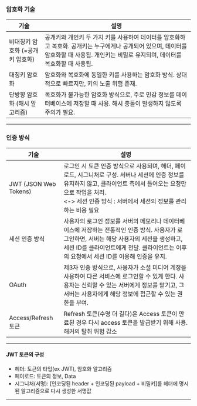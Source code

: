 ### 암호화 기술

| 기술                             | 설명                                                                                                                                                                                       |
| -------------------------------- | ------------------------------------------------------------------------------------------------------------------------------------------------------------------------------------------ |
| 비대칭키 암호화 (=공개키 암호화) | 공개키와 개인키 두 가지 키를 사용하여 데이터를 암호화하고 복호화. 공개키는 누구에게나 공개되어 있으며, 데이터를 암호화할 때 사용됨. 개인키는 비밀로 유지되며, 데이터를 복호화할 때 사용됨. |
| 대칭키 암호화                    | 암호화와 복호화에 동일한 키를 사용하는 암호화 방식. 상대적으로 빠르지만, 키의 노출 위험 존재.                                                                                              |
| 단방향 암호화 (해시 알고리즘)    | 복호화가 불가능한 암호화 방식으로, 주로 민감 정보를 데이터베이스에 저장할 때 사용. 해시 충돌이 발생하지 않도록 주의가 필요.                                                                |

---

### 인증 방식

| 기술                  | 설명                                                                                                                                                                                                                                    |
| --------------------- | --------------------------------------------------------------------------------------------------------------------------------------------------------------------------------------------------------------------------------------- |
| JWT (JSON Web Tokens) | 로그인 시 토큰 인증 방식으로 사용되며, 헤더, 페이로드, 시그니처로 구성. 서버나 세션에 인증 정보를 유지하지 않고, 클라이언트 측에서 들어오는 요청만으로 작업을 처리. <br> <-> 세션 인증 방식 : 서버에서 세션의 정보를 관리하는 비용 필요 |
| 세션 인증 방식        | 사용자의 로그인 정보를 서버의 메모리나 데이터베이스에 저장하는 전통적인 인증 방식. 사용자가 로그인하면, 서버는 해당 사용자의 세션을 생성하고, 세션 ID를 클라이언트에게 전달. 클라이언트는 이후의 요청에서 세션 ID를 이용해 인증을 유지. |
| OAuth                 | 제3자 인증 방식으로, 사용자가 소셜 미디어 계정을 사용하여 다른 서비스에 로그인할 수 있게 한다. 사용자는 신뢰할 수 있는 서버에게 정보를 맡기고, 그 서버는 사용자에게 해당 정보에 접근할 수 있는 권한을 부여.                             |
| Access/Refresh 토큰   | Refresh 토큰(수명 더 길다)은 Access 토큰이 만료된 경우 다시 access 토큰을 발급받기 위해 사용. 해커의 탈취 위험 감소                                                                                                                     |

---

#### JWT 토큰의 구성

- 헤더: 토큰의 타입(ex JWT), 암호화 알고리즘
- 페이로드: 토큰의 정보, Data
- 시그니처(서명): [인코딩된 header + 인코딩된 payload + 비밀키]를 헤더에 명시된 알고리즘으로 다시 생성한 서명값

---
